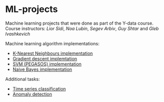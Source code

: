 # ML-projects
Machine learning projects that were done as part of the Y-data course.   
Course instructors: *Lior Sidi*, *Noa Lubin*, *Segev Arbiv*, *Guy Shtar* and *Gleb Ivashkevich*

Machine learning algorithm implementations:
* [K-Nearest Neighbours implementation](k-Nearest-Neighbours-implementation.ipynb)
* [Gradient descent implemtation](Gradient-Descent-implementation.ipynb)
* [SVM (PEGASOS) implementation](svm_implementation.ipynb)
* [Naive Bayes implementation](Naive-Bayes-implementation.ipynb)

Additional tasks:
* [Time series classification](Time_series_classification.ipynb)
* [Anomaly detection](Anomaly_detection_in_time_series.ipynb)


